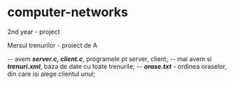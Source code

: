 # computer-networks
2nd year - project

Mersul trenurilor - proiect de A

-- avem <b><i>server.c, client.c</i></b>, programele pt server, client;
-- mai avem si <b><i>trenuri.xml</i></b>, baza de date cu toate trenurile;
-- <b><i>orase.txt</i></b> - ordinea oraselor, din care isi alege clientul unul;
